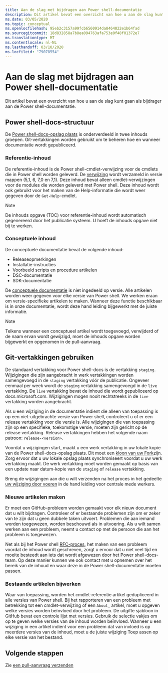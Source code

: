 ```yaml
---
title: Aan de slag met bijdragen aan Power shell-documentatie
description: Dit artikel bevat een overzicht van hoe u aan de slag kunt gaan als bijdrager aan de Power shell-documentatie.
ms.date: 03/05/2020
ms.topic: conceptual
ms.openlocfilehash: 95eb2c3157a99fcb6560914da8464022e1b64fad
ms.sourcegitcommit: 18d832858a7b8ea094763afa753e0f48f01372e7
ms.translationtype: MT
ms.contentlocale: nl-NL
ms.lasthandoff: 03/10/2020
ms.locfileid: "79078554"
---
```

# <a name="get-started-contributing-to-powershell-documentation"></a>Aan de slag met bijdragen aan Power shell-documentatie

Dit artikel bevat een overzicht van hoe u aan de slag kunt gaan als bijdrager aan de Power shell-documentatie.

## <a name="powershell-docs-structure"></a>Power shell-docs-structuur

De [Power shell-docs-opslag plaats][psdocs] is onderverdeeld in twee inhouds groepen. Git-vertakkingen worden gebruikt om te beheren hoe en wanneer documentatie wordt gepubliceerd.

### <a name="reference-content"></a>Referentie-inhoud

De referentie-inhoud is de Power shell-cmdlet-verwijzing voor de cmdlets die in Power shell worden geleverd.
De [verwijzing][ref] wordt verzameld in versie mappen (5,1, 6, 7,0 en 7,1). Deze inhoud bevat alleen cmdlet-verwijzingen voor de modules die worden geleverd met Power shell. Deze inhoud wordt ook gebruikt voor het maken van de Help-informatie die wordt weer gegeven door de `Get-Help`-cmdlet.

> [!NOTE]
> De inhouds opgave (TOC) voor referentie-inhoud wordt automatisch gegenereerd door het publicatie systeem. U hoeft de inhouds opgave niet bij te werken.

### <a name="conceptual-content"></a>Conceptuele inhoud

De conceptuele documentatie bevat de volgende inhoud:

- Releaseopmerkingen
- Installatie-instructies
- Voorbeeld scripts en procedure artikelen
- DSC-documentatie
- SDK-documentatie

De [conceptuele documentatie][conceptual] is niet ingedeeld op versie. Alle artikelen worden weer gegeven voor elke versie van Power shell. We werken eraan om versie-specifieke artikelen te maken. Wanneer deze functie beschikbaar is in onze documentatie, wordt deze hand leiding bijgewerkt met de juiste informatie.

> [!NOTE]
> Telkens wanneer een conceptueel artikel wordt toegevoegd, verwijderd of de naam ervan wordt gewijzigd, moet de inhouds opgave worden bijgewerkt en opgenomen in de pull-aanvraag.

## <a name="using-git-branches"></a>Git-vertakkingen gebruiken

De standaard vertakking voor Power shell-docs is de vertakking `staging`. Wijzigingen die zijn aangebracht in werk vertakkingen worden samengevoegd in de `staging` vertakking vóór de publicatie. Ongeveer eenmaal per week wordt de `staging` vertakking samengevoegd in de `live` vertakking. De `live` vertakking bevat de inhoud die wordt gepubliceerd op docs.microsoft.com. Wijzigingen mogen nooit rechtstreeks in de `live` vertakking worden aangebracht.

Als u een wijziging in de documentatie indient die alleen van toepassing is op een niet-uitgebrachte versie van Power shell, controleert u of er een release vertakking voor die versie is. Alle wijzigingen die van toepassing zijn op een specifieke, toekomstige versie, moeten zijn gericht op de release vertakking. Release vertakkingen hebben het volgende naam patroon: `release-<version>`.

Voordat u wijzigingen start, maakt u een werk vertakking in uw lokale kopie van de Power shell-docs-opslag plaats. Dit moet een [kloon van uw Fork][fork]zijn. Zorg ervoor dat u uw lokale opslag plaats synchroniseert voordat u uw werk vertakking maakt. De werk vertakking moet worden gemaakt op basis van een update naar datum-kopie van de `staging` of `release` vertakking.

Breng de wijzigingen aan die u wilt verzenden na het proces in het gedeelte [uw wijziging door voeren][making-changes] in de hand leiding voor centrale mede werkers.

### <a name="creating-new-articles"></a>Nieuwe artikelen maken

Er moet een GitHub-probleem worden gemaakt voor elk nieuw document dat u wilt bijdragen. Controleer of er bestaande problemen zijn om er zeker van te zijn dat u geen dubbele taken uitvoert. Problemen die aan iemand worden toegewezen, worden beschouwd als in uitvoering. Als u wilt samen werken aan een probleem, neemt u contact op met de persoon die aan het probleem is toegewezen.

Net als bij het Power shell [RFC-proces][rfc], het maken van een probleem voordat de inhoud wordt geschreven, zorgt u ervoor dat u niet veel tijd en moeite besteedt aan iets dat wordt afgewezen door het Power shell-docs-team. Op deze manier kunnen we ook contact met u opnemen over het bereik van de inhoud en waar deze in de Power shell-documentatie moeten passen.

### <a name="updating-existing-articles"></a>Bestaande artikelen bijwerken

Waar van toepassing, worden het cmdlet-referentie artikel gedupliceerd in alle versies van Power shell. Bij het rapporteren van een probleem met betrekking tot een cmdlet-verwijzing of een `About_` artikel, moet u opgeven welke versies worden beïnvloed door het probleem. De uitgifte sjabloon in GitHub bevat een controle lijst met versies. Gebruik de selectie vakjes om op te geven welke versies van de inhoud worden beïnvloed. Wanneer u een wijziging in een artikel indient voor een probleem dat van invloed is op meerdere versies van de inhoud, moet u de juiste wijziging Toep assen op elke versie van het bestand.

## <a name="next-steps"></a>Volgende stappen

Zie [een pull-aanvraag verzenden](pull-requests.md)

<!--link refs-->
[conceptual]: https://github.com/MicrosoftDocs/PowerShell-Docs/tree/staging/reference/docs-conceptual
[fork]: /contribute/get-started-setup-local#fork-the-repository
[making-changes]: /contribute/how-to-write-workflows-major#making-your-changes
[psdocs]: https://github.com/MicrosoftDocs/PowerShell-Docs
[ref]: https://github.com/MicrosoftDocs/PowerShell-Docs/tree/staging/reference
[rfc]: https://github.com/PowerShell/powershell-rfc/blob/master/RFC0000-RFC-Process.md